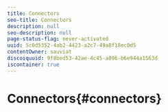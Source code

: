 ```yaml
---
title: Connectors
seo-title: Connectors
description: null
seo-description: null
page-status-flag: never-activated
uuid: 5c0d5352-4ab2-4423-a2c7-49a8f18ec0d5
contentOwner: sauviat
discoiquuid: 9f8bed53-42ae-4c45-a096-b6e944a1563d
iscontainer: true
---
```


# Connectors{#connectors}

